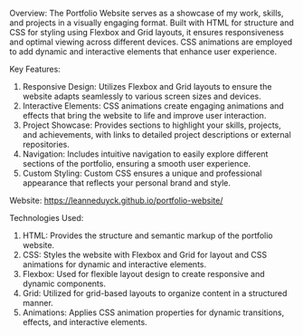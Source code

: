 Overview:
The Portfolio Website serves as a showcase of my work, skills, and projects in a visually engaging format. Built with HTML for structure and CSS for styling using Flexbox and Grid layouts, it ensures responsiveness and optimal viewing across different devices. CSS animations are employed to add dynamic and interactive elements that enhance user experience.

Key Features:

1. Responsive Design: Utilizes Flexbox and Grid layouts to ensure the website adapts seamlessly to various screen sizes and devices.
2. Interactive Elements: CSS animations create engaging animations and effects that bring the website to life and improve user interaction.
3. Project Showcase: Provides sections to highlight your skills, projects, and achievements, with links to detailed project descriptions or external repositories.
4. Navigation: Includes intuitive navigation to easily explore different sections of the portfolio, ensuring a smooth user experience.
5. Custom Styling: Custom CSS ensures a unique and professional appearance that reflects your personal brand and style.

Website: https://leanneduyck.github.io/portfolio-website/

Technologies Used:

1. HTML: Provides the structure and semantic markup of the portfolio website.
2. CSS: Styles the website with Flexbox and Grid for layout and CSS animations for dynamic and interactive elements.
3. Flexbox: Used for flexible layout design to create responsive and dynamic components.
4. Grid: Utilized for grid-based layouts to organize content in a structured manner.
5. Animations: Applies CSS animation properties for dynamic transitions, effects, and interactive elements.

